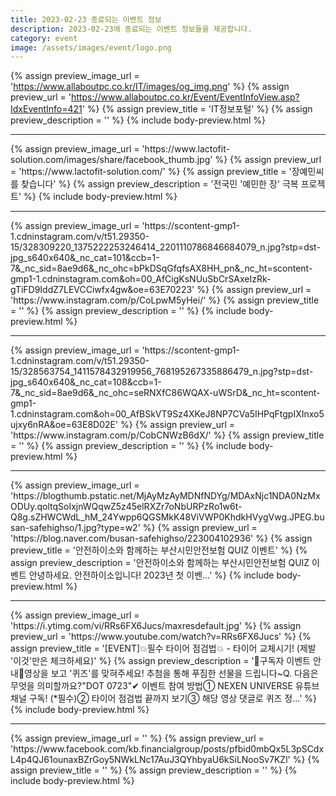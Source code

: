 ```yaml
---
title: 2023-02-23 종료되는 이벤트 정보
description: 2023-02-23에 종료되는 이벤트 정보들을 제공합니다.
category: event
image: /assets/images/event/logo.png
---
```

{% assign preview_image_url = 'https://www.allaboutpc.co.kr/IT/images/og_img.png' %}
{% assign preview_url = 'https://www.allaboutpc.co.kr/Event/EventInfoView.asp?IdxEventInfo=421' %}
{% assign preview_title = 'IT정보포털' %}
{% assign preview_description = '' %}
{% include body-preview.html %}
<hr>{% assign preview_image_url = 'https://www.lactofit-solution.com/images/share/facebook_thumb.jpg' %}
{% assign preview_url = 'https://www.lactofit-solution.com/' %}
{% assign preview_title = '장예민씨를 찾습니다' %}
{% assign preview_description = '전국민 '예민한 장' 극복 프로젝트' %}
{% include body-preview.html %}
<hr>{% assign preview_image_url = 'https://scontent-gmp1-1.cdninstagram.com/v/t51.29350-15/328309220_1375222253246414_2201110786846684079_n.jpg?stp=dst-jpg_s640x640&amp;_nc_cat=101&amp;ccb=1-7&amp;_nc_sid=8ae9d6&amp;_nc_ohc=bPkDSqGfqfsAX8HH_pn&amp;_nc_ht=scontent-gmp1-1.cdninstagram.com&amp;oh=00_AfCigKsNUuSbCrSAxeIzRk-gTiFD9IddZ7LEVCCiwfx4gw&amp;oe=63E70223' %}
{% assign preview_url = 'https://www.instagram.com/p/CoLpwM5yHei/' %}
{% assign preview_title = '' %}
{% assign preview_description = '' %}
{% include body-preview.html %}
<hr>{% assign preview_image_url = 'https://scontent-gmp1-1.cdninstagram.com/v/t51.29350-15/328563754_1411578432919956_768195267335886479_n.jpg?stp=dst-jpg_s640x640&amp;_nc_cat=108&amp;ccb=1-7&amp;_nc_sid=8ae9d6&amp;_nc_ohc=seRNXfC86WQAX-uWSrD&amp;_nc_ht=scontent-gmp1-1.cdninstagram.com&amp;oh=00_AfBSkVT9Sz4XKeJ8NP7CVa5IHPqFtgpIXInxo5ujxy6nRA&amp;oe=63E8D02E' %}
{% assign preview_url = 'https://www.instagram.com/p/CobCNWzB6dX/' %}
{% assign preview_title = '' %}
{% assign preview_description = '' %}
{% include body-preview.html %}
<hr>{% assign preview_image_url = 'https://blogthumb.pstatic.net/MjAyMzAyMDNfNDYg/MDAxNjc1NDA0NzMxODUy.qoltqSoIxjnWQqwZ5z45elRXZr7oNbURPzRo1w6t-Q8g.sZHWCWdL_hM_24Ywpp6QGSMkK48ViVWP0KhdkHVygVwg.JPEG.busan-safehighso/1.jpg?type=w2' %}
{% assign preview_url = 'https://blog.naver.com/busan-safehighso/223004102936' %}
{% assign preview_title = '안전하이소와 함께하는 부산시민안전보험 QUIZ 이벤트' %}
{% assign preview_description = '안전하이소와 함께하는 부산시민안전보험 QUIZ 이벤트 안녕하세요. 안전하이소입니다! 2023년 첫 이벤...' %}
{% include body-preview.html %}
<hr>{% assign preview_image_url = 'https://i.ytimg.com/vi/RRs6FX6Jucs/maxresdefault.jpg' %}
{% assign preview_url = 'https://www.youtube.com/watch?v=RRs6FX6Jucs' %}
{% assign preview_title = '[EVENT]💥필수 타이어 점검법💥 - 타이어 교체시기! (제발 &#39;이것&#39;만은 체크하세요)' %}
{% assign preview_description = '🎁구독자 이벤트 안내🎁영상을 보고 &#39;퀴즈&#39;를 맞혀주세요! 추첨을 통해 푸짐한 선물을 드립니다~Q. 다음은 무엇을 의미할까요?&quot;DOT 0723&quot;✔ 이벤트 참여 방법① NEXEN UNIVERSE 유튜브 채널 구독! (*필수)② 타이어 점검법 끝까지 보기③ 해당 영상 댓글로 퀴즈 정...' %}
{% include body-preview.html %}
<hr>{% assign preview_image_url = '' %}
{% assign preview_url = 'https://www.facebook.com/kb.financialgroup/posts/pfbid0mbQx5L3pSCdxL4p4QJ61ounaxBZrGoy5NWkLNc17AuJ3QYhbyaU6kSiLNooSv7KZl' %}
{% assign preview_title = '' %}
{% assign preview_description = '' %}
{% include body-preview.html %}